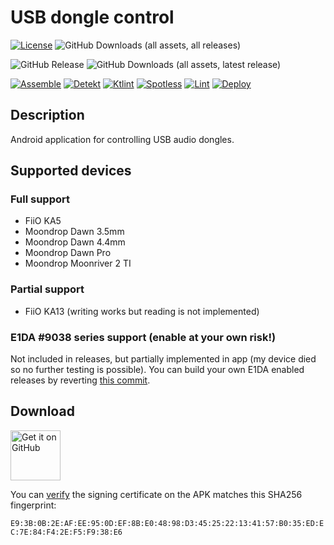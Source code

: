 # USB dongle control
[![License](https://img.shields.io/github/license/Tommy-Geenexus/usb-dongle-control)](https://mit-license.org/)
![GitHub Downloads (all assets, all releases)](https://img.shields.io/github/downloads/Tommy-Geenexus/usb-dongle-control/total)<p>
![GitHub Release](https://img.shields.io/github/v/release/Tommy-Geenexus/usb-dongle-control)
![GitHub Downloads (all assets, latest release)](https://img.shields.io/github/downloads/Tommy-Geenexus/usb-dongle-control/latest/total)<p>
[![Assemble](https://github.com/Tommy-Geenexus/usb-dongle-control/actions/workflows/assemble.yml/badge.svg)](https://github.com/Tommy-Geenexus/usb-dongle-control/actions/workflows/assemble.yml)
[![Detekt](https://github.com/Tommy-Geenexus/usb-dongle-control/actions/workflows/detekt.yml/badge.svg)](https://github.com/Tommy-Geenexus/usb-dongle-control/actions/workflows/detekt.yml)
[![Ktlint](https://github.com/Tommy-Geenexus/usb-dongle-control/actions/workflows/ktlint.yml/badge.svg)](https://github.com/Tommy-Geenexus/usb-dongle-control/actions/workflows/ktlint.yml)
[![Spotless](https://github.com/Tommy-Geenexus/usb-dongle-control/actions/workflows/spotless.yml/badge.svg)](https://github.com/Tommy-Geenexus/usb-dongle-control/actions/workflows/spotless.yml)
[![Lint](https://github.com/Tommy-Geenexus/usb-dongle-control/actions/workflows/lint.yml/badge.svg)](https://github.com/Tommy-Geenexus/usb-dongle-control/actions/workflows/lint.yml)
[![Deploy](https://github.com/Tommy-Geenexus/usb-dongle-control/actions/workflows/deploy.yml/badge.svg)](https://github.com/Tommy-Geenexus/usb-dongle-control/actions/workflows/deploy.yml)

## Description
Android application for controlling USB audio dongles.

## Supported devices
### Full support
- FiiO KA5
- Moondrop Dawn 3.5mm
- Moondrop Dawn 4.4mm
- Moondrop Dawn Pro
- Moondrop Moonriver 2 TI

### Partial support
- FiiO KA13 (writing works but reading is not implemented)

### E1DA #9038 series support (enable at your own risk!)
Not included in releases, but partially implemented in app (my device died so no further testing is possible).
You can build your own E1DA enabled releases by reverting [this commit](https://github.com/Tommy-Geenexus/usb-dongle-control/commit/a96a246af82ab05494a40ecbf03a141564bffc9e).

## Download
<a href='https://github.com/Tommy-Geenexus/usb-dongle-control/releases/latest'><img alt='Get it on GitHub' height='80' src='https://s1.ax1x.com/2023/01/12/pSu1a36.png'/></a>
  
You can [verify](https://developer.android.com/tools/apksigner#usage-verify) the signing certificate on the APK matches this SHA256 fingerprint:

```E9:3B:0B:2E:AF:EE:95:0D:EF:8B:E0:48:98:D3:45:25:22:13:41:57:B0:35:ED:EC:7E:84:F4:2E:F5:F9:38:E6```
